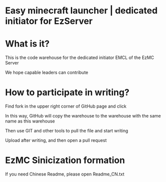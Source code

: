# Easy minecraft launcher | dedicated initiator for EzServer

# What is it?

This is the code warehouse for the dedicated initiator EMCL of the EzMC Server

We hope capable leaders can contribute

# How to participate in writing?

Find fork in the upper right corner of GitHub page and click

In this way, GitHub will copy the warehouse to the warehouse with the same name as this warehouse

Then use GIT and other tools to pull the file and start writing

Upload after writing, and then open a pull request

# EzMC Sinicization formation

If you need Chinese Readme, please open Readme_CN.txt
